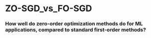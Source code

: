 # ZO-SGD_vs_FO-SGD
### How well do zero-order optimization methods do for ML applications, compared to standard first-order methods?
